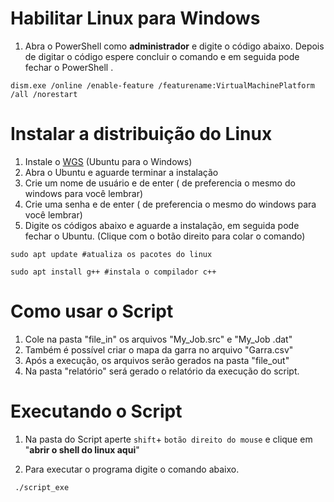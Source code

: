 # Habilitar Linux para Windows 

1.  Abra o PowerShell como **administrador** e digite o código abaixo. Depois de digitar o código espere concluir o comando e em seguida pode fechar o PowerShell .

```
dism.exe /online /enable-feature /featurename:VirtualMachinePlatform /all /norestart
```

# Instalar a distribuição do Linux

1. Instale o [WGS](https://www.microsoft.com/en-us/p/ubuntu/9nblggh4msv6#activetab=pivot:overviewtab) (Ubuntu para o Windows)
2. Abra o Ubuntu e aguarde terminar a instalação
3. Crie um nome de usuário e de enter ( de preferencia o mesmo do windows para você lembrar)
4. Crie uma senha e de enter ( de preferencia o mesmo do windows para você lembrar)
5. Digite os códigos abaixo e aguarde a instalação, em seguida pode fechar o Ubuntu. 
   (Clique com o botão direito para colar o comando)

```
sudo apt update #atualiza os pacotes do linux
```

```
sudo apt install g++ #instala o compilador c++
```

# Como usar o Script

1. Cole na pasta "file_in" os arquivos "My_Job.src" e "My_Job .dat"
2. Também é possível criar o mapa da garra no arquivo "Garra.csv"
3. Após a execução, os arquivos serão gerados na pasta "file_out"
4. Na pasta "relatório" será gerado o relatório da execução do script.

# Executando o Script

1. Na pasta do Script aperte `shift`+ `botão direito do mouse` e clique em "**abrir o shell do linux aqui**" 

2. Para executar o programa digite o comando abaixo.

```
 ./script_exe
```

